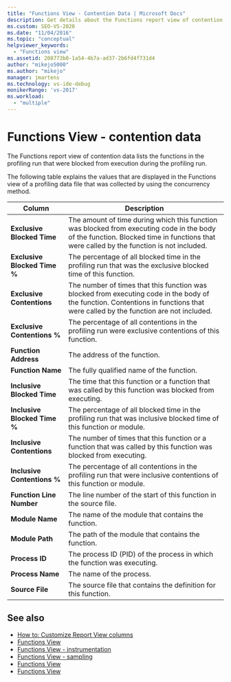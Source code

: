 ```yaml
---
title: "Functions View - Contention Data | Microsoft Docs"
description: Get details about the Functions report view of contention data, which lists the functions in the profiling run that were blocked from execution during the profiling run.
ms.custom: SEO-VS-2020
ms.date: "11/04/2016"
ms.topic: "conceptual"
helpviewer_keywords:
  - "Functions view"
ms.assetid: 208773b0-1a54-4b7a-ad37-2b6fd4f731d4
author: "mikejo5000"
ms.author: "mikejo"
manager: jmartens
ms.technology: vs-ide-debug
monikerRange: 'vs-2017'
ms.workload:
  - "multiple"
---
```

# Functions View - contention data
The Functions report view of contention data lists the functions in the profiling run that were blocked from execution during the profiling run.

 The following table explains the values that are displayed in the Functions view of a profiling data file that was collected by using the concurrency method.

|Column|Description|
|------------|-----------------|
|**Exclusive Blocked Time**|The amount of time during which this function was blocked from executing code in the body of the function. Blocked time in functions that were called by the function is not included.|
|**Exclusive Blocked Time %**|The percentage of all blocked time in the profiling run that was the exclusive blocked time of this function.|
|**Exclusive Contentions**|The number of times that this function was blocked from executing code in the body of the function. Contentions in functions that were called by the function are not included.|
|**Exclusive Contentions %**|The percentage of all contentions in the profiling run were exclusive contentions of this function.|
|**Function Address**|The address of the function.|
|**Function Name**|The fully qualified name of the function.|
|**Inclusive Blocked Time**|The time that this function or a function that was called by this function was blocked from executing.|
|**Inclusive Blocked Time %**|The percentage of all blocked time in the profiling run that was inclusive blocked time of this function or module.|
|**Inclusive Contentions**|The number of times that this function or a function that was called by this function was blocked from executing.|
|**Inclusive Contentions %**|The percentage of all contentions in the profiling run that were inclusive contentions of this function or module.|
|**Function Line Number**|The line number of the start of this function in the source file.|
|**Module Name**|The name of the module that contains the function.|
|**Module Path**|The path of the module that contains the function.|
|**Process ID**|The process ID (PID) of the process in which the function was executing.|
|**Process Name**|The name of the process.|
|**Source File**|The source file that contains the definition for this function.|

## See also
- [How to: Customize Report View columns](../profiling/how-to-customize-report-view-columns.md)
- [Functions View](../profiling/functions-view.md)
- [Functions View - instrumentation](../profiling/functions-view-dotnet-memory-instrumentation-data.md)
- [Functions View - sampling](../profiling/functions-view-dotnet-memory-sampling-data.md)
- [Functions View](../profiling/functions-view-instrumentation-data.md)
- [Functions View](../profiling/functions-view-sampling-data.md)
